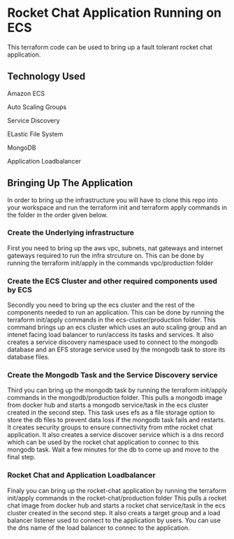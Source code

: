 # Rocket Chat Application Running on ECS

This terraform code can be used to bring up a fault tolerant rocket chat application.


## Technology Used

Amazon ECS

Auto Scaling Groups

Service Discovery

ELastic File System

MongoDB

Application Loadbalancer

## Bringing Up The Application

In order to bring up the infrastructure you will have to clone this repo into your workspace and run the terraform init and terraform apply commands in the folder in the order given below.

### Create the Underlying infrastructure

First you need to bring up the aws vpc, subnets, nat gateways and internet gateways required to run the infra strcuture on.
This can be done by running the terraform init/apply in the commands vpc/production folder

### Create the ECS Cluster and other required components used by ECS

Secondly you need to bring up the ecs cluster and the rest of the components needed to run an application.
This can be done by running the terraform init/apply commands in the ecs-cluster/production folder.
This command brings up an ecs cluster which uses an auto scaling group and an intenet facing load balancer to run/access its tasks and services.
It also creates a service discovery namespace used to connect to the mongodb database and an EFS storage service used by the mongodb task to store its database files.

### Create the Mongodb Task and the Service Discovery service

Third you can bring up the mongodb task by running the terraform init/apply commands in the mongodb/production folder.
This pulls a mongodb image from docker hub and starts a mongodb service/task in the ecs cluster created in the second step.
This task uses efs as a file storage option to store the db files to prevent data loss if the mongodb task fails and restarts.
It creates security groups to ensure connectivity from mthe rocket chat application.
It also creates a service discover service which is a dns record which can be used by the rocket chat application to connec to this mongodb task.
Wait a few minutes for the db to come up and move to the final step.

### Rocket Chat and Application Loadbalancer

Finaly you can bring up the rocket-chat application by running the terraform init/apply commands in the rocket-chat/production folder
This pulls a rocket chat image from docker hub and starts a rocket chat service/task in the ecs cluster created in the second step.
It also creats a target group and a load balancer listener used to connect to the application by users.
You can use the dns name of the load balancer to connec to the application.
